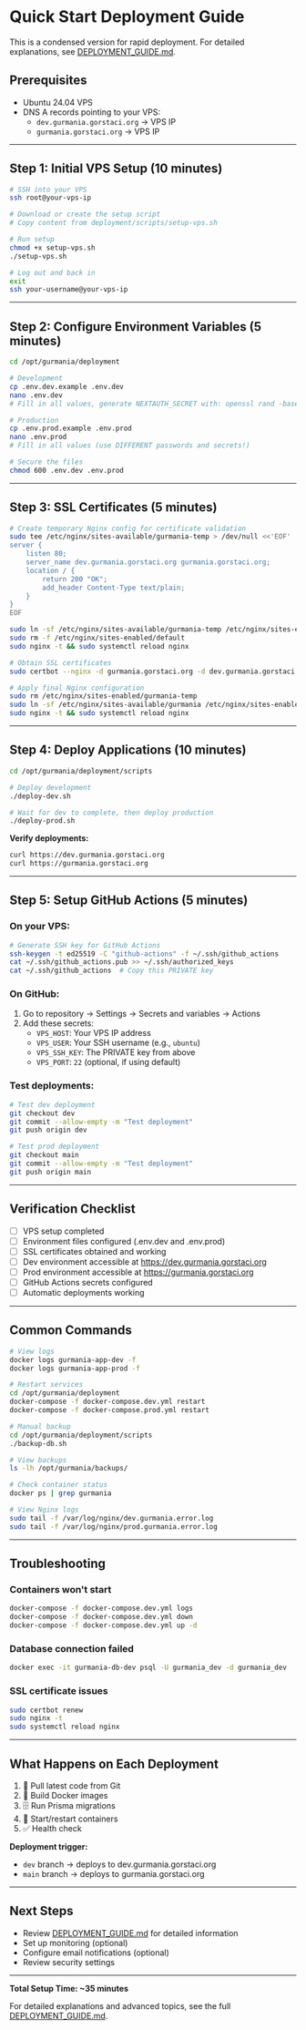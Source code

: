 # Quick Start Deployment Guide

This is a condensed version for rapid deployment. For detailed explanations, see [DEPLOYMENT_GUIDE.md](./DEPLOYMENT_GUIDE.md).

## Prerequisites
- Ubuntu 24.04 VPS
- DNS A records pointing to your VPS:
  - `dev.gurmania.gorstaci.org` → VPS IP
  - `gurmania.gorstaci.org` → VPS IP

---

## Step 1: Initial VPS Setup (10 minutes)

```bash
# SSH into your VPS
ssh root@your-vps-ip

# Download or create the setup script
# Copy content from deployment/scripts/setup-vps.sh

# Run setup
chmod +x setup-vps.sh
./setup-vps.sh

# Log out and back in
exit
ssh your-username@your-vps-ip
```

---

## Step 2: Configure Environment Variables (5 minutes)

```bash
cd /opt/gurmania/deployment

# Development
cp .env.dev.example .env.dev
nano .env.dev
# Fill in all values, generate NEXTAUTH_SECRET with: openssl rand -base64 32

# Production
cp .env.prod.example .env.prod
nano .env.prod
# Fill in all values (use DIFFERENT passwords and secrets!)

# Secure the files
chmod 600 .env.dev .env.prod
```

---

## Step 3: SSL Certificates (5 minutes)

```bash
# Create temporary Nginx config for certificate validation
sudo tee /etc/nginx/sites-available/gurmania-temp > /dev/null <<'EOF'
server {
    listen 80;
    server_name dev.gurmania.gorstaci.org gurmania.gorstaci.org;
    location / {
        return 200 "OK";
        add_header Content-Type text/plain;
    }
}
EOF

sudo ln -sf /etc/nginx/sites-available/gurmania-temp /etc/nginx/sites-enabled/
sudo rm -f /etc/nginx/sites-enabled/default
sudo nginx -t && sudo systemctl reload nginx

# Obtain SSL certificates
sudo certbot --nginx -d gurmania.gorstaci.org -d dev.gurmania.gorstaci.org

# Apply final Nginx configuration
sudo rm /etc/nginx/sites-enabled/gurmania-temp
sudo ln -sf /etc/nginx/sites-available/gurmania /etc/nginx/sites-enabled/gurmania
sudo nginx -t && sudo systemctl reload nginx
```

---

## Step 4: Deploy Applications (10 minutes)

```bash
cd /opt/gurmania/deployment/scripts

# Deploy development
./deploy-dev.sh

# Wait for dev to complete, then deploy production
./deploy-prod.sh
```

**Verify deployments:**
```bash
curl https://dev.gurmania.gorstaci.org
curl https://gurmania.gorstaci.org
```

---

## Step 5: Setup GitHub Actions (5 minutes)

### On your VPS:

```bash
# Generate SSH key for GitHub Actions
ssh-keygen -t ed25519 -C "github-actions" -f ~/.ssh/github_actions
cat ~/.ssh/github_actions.pub >> ~/.ssh/authorized_keys
cat ~/.ssh/github_actions  # Copy this PRIVATE key
```

### On GitHub:

1. Go to repository → Settings → Secrets and variables → Actions
2. Add these secrets:
   - `VPS_HOST`: Your VPS IP address
   - `VPS_USER`: Your SSH username (e.g., `ubuntu`)
   - `VPS_SSH_KEY`: The PRIVATE key from above
   - `VPS_PORT`: `22` (optional, if using default)

### Test deployments:

```bash
# Test dev deployment
git checkout dev
git commit --allow-empty -m "Test deployment"
git push origin dev

# Test prod deployment
git checkout main
git commit --allow-empty -m "Test deployment"
git push origin main
```

---

## Verification Checklist

- [ ] VPS setup completed
- [ ] Environment files configured (.env.dev and .env.prod)
- [ ] SSL certificates obtained and working
- [ ] Dev environment accessible at https://dev.gurmania.gorstaci.org
- [ ] Prod environment accessible at https://gurmania.gorstaci.org
- [ ] GitHub Actions secrets configured
- [ ] Automatic deployments working

---

## Common Commands

```bash
# View logs
docker logs gurmania-app-dev -f
docker logs gurmania-app-prod -f

# Restart services
cd /opt/gurmania/deployment
docker-compose -f docker-compose.dev.yml restart
docker-compose -f docker-compose.prod.yml restart

# Manual backup
cd /opt/gurmania/deployment/scripts
./backup-db.sh

# View backups
ls -lh /opt/gurmania/backups/

# Check container status
docker ps | grep gurmania

# View Nginx logs
sudo tail -f /var/log/nginx/dev.gurmania.error.log
sudo tail -f /var/log/nginx/prod.gurmania.error.log
```

---

## Troubleshooting

### Containers won't start
```bash
docker-compose -f docker-compose.dev.yml logs
docker-compose -f docker-compose.dev.yml down
docker-compose -f docker-compose.dev.yml up -d
```

### Database connection failed
```bash
docker exec -it gurmania-db-dev psql -U gurmania_dev -d gurmania_dev
```

### SSL certificate issues
```bash
sudo certbot renew
sudo nginx -t
sudo systemctl reload nginx
```

---

## What Happens on Each Deployment

1. 🔄 Pull latest code from Git
2. 🐳 Build Docker images
3. 🗄️ Run Prisma migrations
4. 🚀 Start/restart containers
5. ✅ Health check

**Deployment trigger:**
- `dev` branch → deploys to dev.gurmania.gorstaci.org
- `main` branch → deploys to gurmania.gorstaci.org

---

## Next Steps

- Review [DEPLOYMENT_GUIDE.md](./DEPLOYMENT_GUIDE.md) for detailed information
- Set up monitoring (optional)
- Configure email notifications (optional)
- Review security settings

---

**Total Setup Time: ~35 minutes**

For detailed explanations and advanced topics, see the full [DEPLOYMENT_GUIDE.md](./DEPLOYMENT_GUIDE.md).


